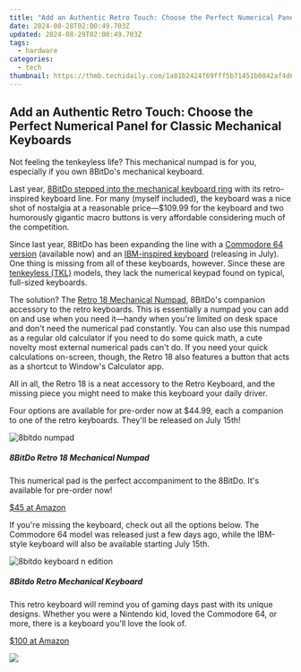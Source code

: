 ```yaml
---
title: "Add an Authentic Retro Touch: Choose the Perfect Numerical Panel for Classic Mechanical Keyboards"
date: 2024-08-28T02:00:49.703Z
updated: 2024-08-29T02:00:49.703Z
tags:
  - hardware
categories:
  - tech
thumbnail: https://thmb.techidaily.com/1a81b2424f69fff5b71451b0842af4d68db51d14412d2b2601a20abb71c4f63f.jpg
---
```


## Add an Authentic Retro Touch: Choose the Perfect Numerical Panel for Classic Mechanical Keyboards

Not feeling the tenkeyless life? This mechanical numpad is for you, especially if you own 8BitDo's mechanical keyboard.

 Last year, [8BitDo stepped into the mechanical keyboard ring](https://hardware-updates.techidaily.com/latest-sas-software-drivers-free-downloads-and-updates-for-windows-10-8-and-7/) with its retro-inspired keyboard line. For many (myself included), the keyboard was a nice shot of nostalgia at a reasonable price—$109.99 for the keyboard and two humorously gigantic macro buttons is very affordable considering much of the competition.

 Since last year, 8BitDo has been expanding the line with a [Commodore 64 version](https://some-techniques.techidaily.com/2024-approved-foremost-suggestions-premium-iphone-tone-makers/) (available now) and an [IBM-inspired keyboard](https://www.8bitdo.com/retro-mechanical-keyboard-m/) (releasing in July). One thing is missing from all of these keyboards, however. Since these are [tenkeyless (TKL)](https://android-transfer.techidaily.com/how-to-transfer-data-after-switching-from-itel-p55-to-latest-samsung-drfone-by-drfone-transfer-from-android-transfer-from-android/) models, they lack the numerical keypad found on typical, full-sized keyboards.

 The solution? The [Retro 18 Mechanical Numpad](https://www.amazon.com/8BitDo-Retro-Mechanical-Numpad-Gaming-Console/dp/B0D4QGX9QB?tag=hotoge-20&ascsubtag=UUhtgUeUpU2003427&asc%5Frefurl=https%3A%2F%2Fwww.howtogeek.com%2Fget-a-chunky-retro-numpad-for-your-chunky-retro-keyboard%2F&asc%5Fcampaign=Affiliate), 8BitDo's companion accessory to the retro keyboards. This is essentially a numpad you can add on and use when you need it—handy when you're limited on desk space and don't need the numerical pad constantly. You can also use this numpad as a regular old calculator if you need to do some quick math, a cute novelty most external numerical pads can't do. If you need your quick calculations on-screen, though, the Retro 18 also features a button that acts as a shortcut to Window's Calculator app.

 All in all, the Retro 18 is a neat accessory to the Retro Keyboard, and the missing piece you might need to make this keyboard your daily driver.

 Four options are available for pre-order now at $44.99, each a companion to one of the retro keyboards. They'll be released on July 15th!

![8bitdo numpad](https://static1.howtogeekimages.com/wordpress/wp-content/uploads/2024/05/8bitdo-numpad.png) 

#####  8BitDo Retro 18 Mechanical Numpad

This numerical pad is the perfect accompaniment to the 8BitDo. It's available for pre-order now!

[$45 at Amazon](https://www.amazon.com/8BitDo-Retro-Mechanical-Numpad-Gaming-Console/dp/B0D4QC8R4P?th=1&tag=hotoge-20&ascsubtag=UUhtgUeUpU2003427&asc%5Frefurl=https%3A%2F%2Fwww.howtogeek.com%2Fget-a-chunky-retro-numpad-for-your-chunky-retro-keyboard%2F&asc%5Fcampaign=Affiliate) 

 If you're missing the keyboard, check out all the options below. The Commodore 64 model was released just a few days ago, while the IBM-style keyboard will also be available starting July 15th.

![8bitdo keyboard n edition](https://static1.howtogeekimages.com/wordpress/wp-content/uploads/2024/02/8bitdo-keyboard-n-edition.png) 

#####  8Bitdo Retro Mechanical Keyboard

This retro keyboard will remind you of gaming days past with its unique designs. Whether you were a Nintendo kid, loved the Commodore 64, or more, there is a keyboard you'll love the look of.

[$100 at Amazon](https://www.amazon.com/dp/B0CCP8KYGG?th=1&tag=hotoge-20&ascsubtag=UUhtgUeUpU2003427&asc%5Frefurl=https%3A%2F%2Fwww.howtogeek.com%2Fget-a-chunky-retro-numpad-for-your-chunky-retro-keyboard%2F&asc%5Fcampaign=Affiliate)

<ins class="adsbygoogle"
     style="display:block"
     data-ad-format="autorelaxed"
     data-ad-client="ca-pub-7571918770474297"
     data-ad-slot="1223367746"></ins>



<ins class="adsbygoogle"
     style="display:block"
     data-ad-client="ca-pub-7571918770474297"
     data-ad-slot="8358498916"
     data-ad-format="auto"
     data-full-width-responsive="true"></ins>



<!-- affiliate ads begin -->
<a href="https://store.massmailsoftware.com/order/checkout.php?PRODS=2069351&QTY=1&AFFILIATE=108875&CART=1"><img src="https://secure.avangate.com/images/merchant/dc87c13749315c7217cdc4ac692e704c/banera_for_partners-24_%282%29.jpg" border="0"></a>
<!-- affiliate ads end -->